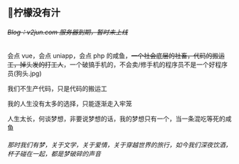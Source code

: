 ## 🍋柠檬没有汁

###### ~~Blog：v2jun.com 服务器到期，暂时未上线~~

会点 vue，会点 uniapp，会点 php 的咸鱼，~~一个社会底层的社畜，代码的搬运工，掉头发的打工人~~，一个破搞手机的，不会卖/修手机的程序员不是一个好程序员(狗头.jpg)

我们不生产代码，只是代码的搬运工



我的人生没有太多的选择，只能逐渐走入牢笼

人生太长，何谈梦想，非要说梦想的话，我的梦想只有一个，当一条混吃等死的咸鱼

###### 那时我们有梦，关于文学，关于爱情，关于穿越世界的旅行，如今我们深夜饮酒，杯子碰在一起，都是梦破碎的声音
###
